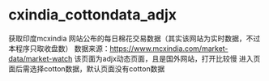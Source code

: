 # cxindia_cottondata_adjx
 获取印度mcxindia 网站公布的每日棉花交易数据（其实该网站为实时数据，不过本程序只取收盘数）
        数据来源：https://www.mcxindia.com/market-data/market-watch
         该页面为adjx动态页面，且是国外网站，打开比较慢
 进入页面后需选择cotton数据，默认页面没有cotton数据
